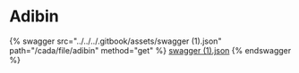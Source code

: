 # Adibin

{% swagger src="../../../.gitbook/assets/swagger (1).json" path="/cada/file/adibin" method="get" %}
[swagger (1).json](<../../../.gitbook/assets/swagger (1).json>)
{% endswagger %}
